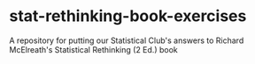 # stat-rethinking-book-exercises
A repository for putting our Statistical Club's answers to Richard McElreath's Statistical Rethinking (2 Ed.) book
